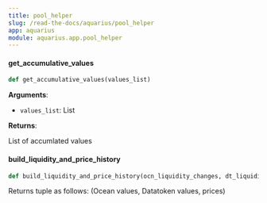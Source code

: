 ```yaml
---
title: pool_helper
slug: /read-the-docs/aquarius/pool_helper
app: aquarius
module: aquarius.app.pool_helper
---
```

#### get\_accumulative\_values

```python
def get_accumulative_values(values_list)
```

**Arguments**:

- `values_list`: List

**Returns**:

List of accumlated values

#### build\_liquidity\_and\_price\_history

```python
def build_liquidity_and_price_history(ocn_liquidity_changes, dt_liquidity_changes, ocn_weight, dt_weight, swap_fee)
```

Returns tuple as follows: (Ocean values, Datatoken values, prices)

